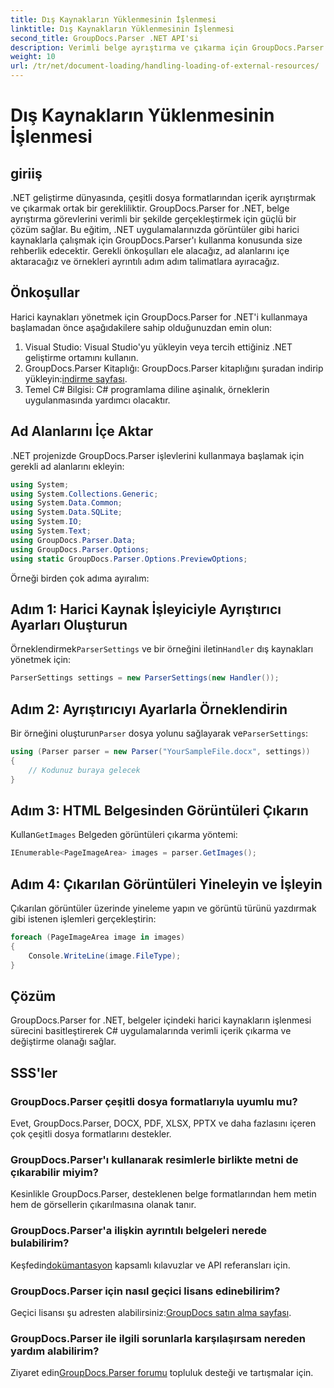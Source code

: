 ```yaml
---
title: Dış Kaynakların Yüklenmesinin İşlenmesi
linktitle: Dış Kaynakların Yüklenmesinin İşlenmesi
second_title: GroupDocs.Parser .NET API'si
description: Verimli belge ayrıştırma ve çıkarma için GroupDocs.Parser'ı kullanarak .NET'te harici kaynakları nasıl kullanacağınızı öğrenin.
weight: 10
url: /tr/net/document-loading/handling-loading-of-external-resources/
---
```


# Dış Kaynakların Yüklenmesinin İşlenmesi

## giriiş
.NET geliştirme dünyasında, çeşitli dosya formatlarından içerik ayrıştırmak ve çıkarmak ortak bir gerekliliktir. GroupDocs.Parser for .NET, belge ayrıştırma görevlerini verimli bir şekilde gerçekleştirmek için güçlü bir çözüm sağlar. Bu eğitim, .NET uygulamalarınızda görüntüler gibi harici kaynaklarla çalışmak için GroupDocs.Parser'ı kullanma konusunda size rehberlik edecektir. Gerekli önkoşulları ele alacağız, ad alanlarını içe aktaracağız ve örnekleri ayrıntılı adım adım talimatlara ayıracağız.
## Önkoşullar
Harici kaynakları yönetmek için GroupDocs.Parser for .NET'i kullanmaya başlamadan önce aşağıdakilere sahip olduğunuzdan emin olun:
1. Visual Studio: Visual Studio'yu yükleyin veya tercih ettiğiniz .NET geliştirme ortamını kullanın.
2. GroupDocs.Parser Kitaplığı: GroupDocs.Parser kitaplığını şuradan indirip yükleyin:[indirme sayfası](https://releases.groupdocs.com/parser/net/).
3. Temel C# Bilgisi: C# programlama diline aşinalık, örneklerin uygulanmasında yardımcı olacaktır.

## Ad Alanlarını İçe Aktar
.NET projenizde GroupDocs.Parser işlevlerini kullanmaya başlamak için gerekli ad alanlarını ekleyin:
```csharp
using System;
using System.Collections.Generic;
using System.Data.Common;
using System.Data.SQLite;
using System.IO;
using System.Text;
using GroupDocs.Parser.Data;
using GroupDocs.Parser.Options;
using static GroupDocs.Parser.Options.PreviewOptions;
```

Örneği birden çok adıma ayıralım:
## Adım 1: Harici Kaynak İşleyiciyle Ayrıştırıcı Ayarları Oluşturun
 Örneklendirmek`ParserSettings` ve bir örneğini iletin`Handler` dış kaynakları yönetmek için:
```csharp
ParserSettings settings = new ParserSettings(new Handler());
```
## Adım 2: Ayrıştırıcıyı Ayarlarla Örneklendirin
 Bir örneğini oluşturun`Parser` dosya yolunu sağlayarak ve`ParserSettings`:
```csharp
using (Parser parser = new Parser("YourSampleFile.docx", settings))
{
    // Kodunuz buraya gelecek
}
```
## Adım 3: HTML Belgesinden Görüntüleri Çıkarın
 Kullan`GetImages` Belgeden görüntüleri çıkarma yöntemi:
```csharp
IEnumerable<PageImageArea> images = parser.GetImages();
```
## Adım 4: Çıkarılan Görüntüleri Yineleyin ve İşleyin
Çıkarılan görüntüler üzerinde yineleme yapın ve görüntü türünü yazdırmak gibi istenen işlemleri gerçekleştirin:
```csharp
foreach (PageImageArea image in images)
{
    Console.WriteLine(image.FileType);
}
```

## Çözüm
GroupDocs.Parser for .NET, belgeler içindeki harici kaynakların işlenmesi sürecini basitleştirerek C# uygulamalarında verimli içerik çıkarma ve değiştirme olanağı sağlar.

## SSS'ler
### GroupDocs.Parser çeşitli dosya formatlarıyla uyumlu mu?
Evet, GroupDocs.Parser, DOCX, PDF, XLSX, PPTX ve daha fazlasını içeren çok çeşitli dosya formatlarını destekler.
### GroupDocs.Parser'ı kullanarak resimlerle birlikte metni de çıkarabilir miyim?
Kesinlikle GroupDocs.Parser, desteklenen belge formatlarından hem metin hem de görsellerin çıkarılmasına olanak tanır.
### GroupDocs.Parser'a ilişkin ayrıntılı belgeleri nerede bulabilirim?
 Keşfedin[dokümantasyon](https://tutorials.groupdocs.com/parser/net/) kapsamlı kılavuzlar ve API referansları için.
### GroupDocs.Parser için nasıl geçici lisans edinebilirim?
 Geçici lisansı şu adresten alabilirsiniz:[GroupDocs satın alma sayfası](https://purchase.groupdocs.com/temporary-license/).
### GroupDocs.Parser ile ilgili sorunlarla karşılaşırsam nereden yardım alabilirim?
 Ziyaret edin[GroupDocs.Parser forumu](https://forum.groupdocs.com/c/parser/17) topluluk desteği ve tartışmalar için.
